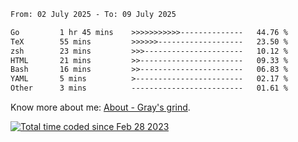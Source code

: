 <!--START_SECTION:waka-->

```txt
From: 02 July 2025 - To: 09 July 2025

Go         1 hr 45 mins    >>>>>>>>>>>--------------   44.76 %
TeX        55 mins         >>>>>>-------------------   23.50 %
zsh        23 mins         >>>----------------------   10.12 %
HTML       21 mins         >>-----------------------   09.33 %
Bash       16 mins         >>-----------------------   06.83 %
YAML       5 mins          >------------------------   02.17 %
Other      3 mins          -------------------------   01.61 %
```

<!--END_SECTION:waka-->

<!-- [![grayxu's github stats](https://github-readme-stats.vercel.app/api?username=grayxu&count_private=true&show_icons=true)](https://github.com/grayxu) -->

Know more about me: [About - Gray's grind](https://www.grayxu.cn/).
<p align="left">
  <a href="https://wakatime.com/@c69eb31e-43a1-463f-8968-c3449e386f57"><img src="https://wakatime.com/badge/user/c69eb31e-43a1-463f-8968-c3449e386f57.svg" title="Total time coded since Feb 28 2023" /></a>
</p>

